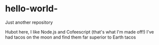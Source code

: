# hello-world-
Just another repository


Hubot here, I like Node.js and Cofeescript (that's what I'm made off!)
I've had tacos on the moon and find them far superior to Earth tacos
